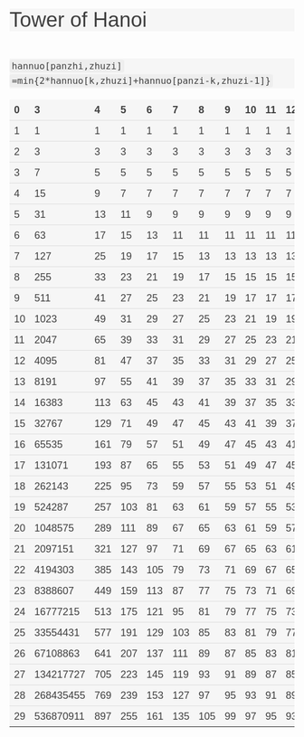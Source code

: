 
<h1 id="tower-of-hanoi" style="box-sizing: border-box; font-size: 2.6em; margin: 1.3em 0px; font-family: 'Source Sans Pro', sans-serif; font-weight: 300; line-height: 1.1; color: rgb(63, 63, 63); outline: none !important; background-color: rgb(246, 246, 246);">Tower of Hanoi</h1>
<p style="box-sizing: border-box; margin: 0px 0px 1.1em; color: rgb(63, 63, 63); font-family: 'Source Sans Pro', sans-serif; font-size: 18px; line-height: 26.1000003814697px; text-align: justify; outline: none !important; background-color: rgb(246, 246, 246);"><code style="box-sizing: border-box; font-family: 'Source Code Pro', monospace; font-size: 0.9em; padding: 2px 4px; border-top-left-radius: 4px; border-top-right-radius: 4px; border-bottom-right-radius: 4px; border-bottom-left-radius: 4px; outline: none !important; background-color: rgba(128, 128, 128, 0.0745098);">hannuo[panzhi,zhuzi]</code>&nbsp;<br style="box-sizing: border-box; outline: none !important;"><code style="box-sizing: border-box; font-family: 'Source Code Pro', monospace; font-size: 0.9em; padding: 2px 4px; border-top-left-radius: 4px; border-top-right-radius: 4px; border-bottom-right-radius: 4px; border-bottom-left-radius: 4px; outline: none !important; background-color: rgba(128, 128, 128, 0.0745098);">=min{2*hannuo[k,zhuzi]+hannuo[panzi-k,zhuzi-1]}</code></p>
<table style="box-sizing: border-box; border-collapse: collapse; border-spacing: 0px; max-width: 100%; margin-bottom: 20px; color: rgb(63, 63, 63); font-family: 'Source Sans Pro', sans-serif; font-size: 18px; line-height: 26.1000003814697px; text-align: justify; outline: none !important; background-color: rgb(246, 246, 246);">
<thead style="box-sizing: border-box; outline: none !important;">
<tr style="box-sizing: border-box; outline: none !important;">
<th style="box-sizing: border-box; text-align: left; padding: 8px; line-height: 20px; vertical-align: bottom; border-top-width: 0px; outline: none !important;">0</th><th style="box-sizing: border-box; text-align: left; padding: 8px; line-height: 20px; vertical-align: bottom; border-top-width: 0px; outline: none !important;">3</th><th style="box-sizing: border-box; text-align: left; padding: 8px; line-height: 20px; vertical-align: bottom; border-top-width: 0px; outline: none !important;">4</th><th style="box-sizing: border-box; text-align: left; padding: 8px; line-height: 20px; vertical-align: bottom; border-top-width: 0px; outline: none !important;">5</th><th style="box-sizing: border-box; text-align: left; padding: 8px; line-height: 20px; vertical-align: bottom; border-top-width: 0px; outline: none !important;">6</th><th style="box-sizing: border-box; text-align: left; padding: 8px; line-height: 20px; vertical-align: bottom; border-top-width: 0px; outline: none !important;">7</th><th style="box-sizing: border-box; text-align: left; padding: 8px; line-height: 20px; vertical-align: bottom; border-top-width: 0px; outline: none !important;">8</th><th style="box-sizing: border-box; text-align: left; padding: 8px; line-height: 20px; vertical-align: bottom; border-top-width: 0px; outline: none !important;">9</th><th style="box-sizing: border-box; text-align: left; padding: 8px; line-height: 20px; vertical-align: bottom; border-top-width: 0px; outline: none !important;">10</th><th style="box-sizing: border-box; text-align: left; padding: 8px; line-height: 20px; vertical-align: bottom; border-top-width: 0px; outline: none !important;">11</th><th style="box-sizing: border-box; text-align: left; padding: 8px; line-height: 20px; vertical-align: bottom; border-top-width: 0px; outline: none !important;">12</th><th style="box-sizing: border-box; text-align: left; padding: 8px; line-height: 20px; vertical-align: bottom; border-top-width: 0px; outline: none !important;">13</th><th style="box-sizing: border-box; text-align: left; padding: 8px; line-height: 20px; vertical-align: bottom; border-top-width: 0px; outline: none !important;">14</th>
</tr>
</thead>
<tbody style="box-sizing: border-box; outline: none !important;">

<tr style="box-sizing: border-box; outline: none !important;">
<td style="box-sizing: border-box; outline: none !important; padding: 8px; line-height: 20px; vertical-align: top; border-top-width: 1px; border-top-style: solid; border-top-color: rgb(221, 221, 221);">1</td>
<td style="box-sizing: border-box; outline: none !important; padding: 8px; line-height: 20px; vertical-align: top; border-top-width: 1px; border-top-style: solid; border-top-color: rgb(221, 221, 221);">1</td>
<td style="box-sizing: border-box; outline: none !important; padding: 8px; line-height: 20px; vertical-align: top; border-top-width: 1px; border-top-style: solid; border-top-color: rgb(221, 221, 221);">1</td>
<td style="box-sizing: border-box; outline: none !important; padding: 8px; line-height: 20px; vertical-align: top; border-top-width: 1px; border-top-style: solid; border-top-color: rgb(221, 221, 221);">1</td>
<td style="box-sizing: border-box; outline: none !important; padding: 8px; line-height: 20px; vertical-align: top; border-top-width: 1px; border-top-style: solid; border-top-color: rgb(221, 221, 221);">1</td>
<td style="box-sizing: border-box; outline: none !important; padding: 8px; line-height: 20px; vertical-align: top; border-top-width: 1px; border-top-style: solid; border-top-color: rgb(221, 221, 221);">1</td>
<td style="box-sizing: border-box; outline: none !important; padding: 8px; line-height: 20px; vertical-align: top; border-top-width: 1px; border-top-style: solid; border-top-color: rgb(221, 221, 221);">1</td>
<td style="box-sizing: border-box; outline: none !important; padding: 8px; line-height: 20px; vertical-align: top; border-top-width: 1px; border-top-style: solid; border-top-color: rgb(221, 221, 221);">1</td>
<td style="box-sizing: border-box; outline: none !important; padding: 8px; line-height: 20px; vertical-align: top; border-top-width: 1px; border-top-style: solid; border-top-color: rgb(221, 221, 221);">1</td>
<td style="box-sizing: border-box; outline: none !important; padding: 8px; line-height: 20px; vertical-align: top; border-top-width: 1px; border-top-style: solid; border-top-color: rgb(221, 221, 221);">1</td>
<td style="box-sizing: border-box; outline: none !important; padding: 8px; line-height: 20px; vertical-align: top; border-top-width: 1px; border-top-style: solid; border-top-color: rgb(221, 221, 221);">1</td>
<td style="box-sizing: border-box; outline: none !important; padding: 8px; line-height: 20px; vertical-align: top; border-top-width: 1px; border-top-style: solid; border-top-color: rgb(221, 221, 221);">1</td>
<td style="box-sizing: border-box; outline: none !important; padding: 8px; line-height: 20px; vertical-align: top; border-top-width: 1px; border-top-style: solid; border-top-color: rgb(221, 221, 221);">1</td>
</tr>

<tr style="box-sizing: border-box; outline: none !important;">
<td style="box-sizing: border-box; outline: none !important; padding: 8px; line-height: 20px; vertical-align: top; border-top-width: 1px; border-top-style: solid; border-top-color: rgb(221, 221, 221);">2</td>
<td style="box-sizing: border-box; outline: none !important; padding: 8px; line-height: 20px; vertical-align: top; border-top-width: 1px; border-top-style: solid; border-top-color: rgb(221, 221, 221);">3</td>
<td style="box-sizing: border-box; outline: none !important; padding: 8px; line-height: 20px; vertical-align: top; border-top-width: 1px; border-top-style: solid; border-top-color: rgb(221, 221, 221);">3</td>
<td style="box-sizing: border-box; outline: none !important; padding: 8px; line-height: 20px; vertical-align: top; border-top-width: 1px; border-top-style: solid; border-top-color: rgb(221, 221, 221);">3</td>
<td style="box-sizing: border-box; outline: none !important; padding: 8px; line-height: 20px; vertical-align: top; border-top-width: 1px; border-top-style: solid; border-top-color: rgb(221, 221, 221);">3</td>
<td style="box-sizing: border-box; outline: none !important; padding: 8px; line-height: 20px; vertical-align: top; border-top-width: 1px; border-top-style: solid; border-top-color: rgb(221, 221, 221);">3</td>
<td style="box-sizing: border-box; outline: none !important; padding: 8px; line-height: 20px; vertical-align: top; border-top-width: 1px; border-top-style: solid; border-top-color: rgb(221, 221, 221);">3</td>
<td style="box-sizing: border-box; outline: none !important; padding: 8px; line-height: 20px; vertical-align: top; border-top-width: 1px; border-top-style: solid; border-top-color: rgb(221, 221, 221);">3</td>
<td style="box-sizing: border-box; outline: none !important; padding: 8px; line-height: 20px; vertical-align: top; border-top-width: 1px; border-top-style: solid; border-top-color: rgb(221, 221, 221);">3</td>
<td style="box-sizing: border-box; outline: none !important; padding: 8px; line-height: 20px; vertical-align: top; border-top-width: 1px; border-top-style: solid; border-top-color: rgb(221, 221, 221);">3</td>
<td style="box-sizing: border-box; outline: none !important; padding: 8px; line-height: 20px; vertical-align: top; border-top-width: 1px; border-top-style: solid; border-top-color: rgb(221, 221, 221);">3</td>
<td style="box-sizing: border-box; outline: none !important; padding: 8px; line-height: 20px; vertical-align: top; border-top-width: 1px; border-top-style: solid; border-top-color: rgb(221, 221, 221);">3</td>
<td style="box-sizing: border-box; outline: none !important; padding: 8px; line-height: 20px; vertical-align: top; border-top-width: 1px; border-top-style: solid; border-top-color: rgb(221, 221, 221);">3</td>
</tr>

<tr style="box-sizing: border-box; outline: none !important;">
<td style="box-sizing: border-box; outline: none !important; padding: 8px; line-height: 20px; vertical-align: top; border-top-width: 1px; border-top-style: solid; border-top-color: rgb(221, 221, 221);">3</td>
<td style="box-sizing: border-box; outline: none !important; padding: 8px; line-height: 20px; vertical-align: top; border-top-width: 1px; border-top-style: solid; border-top-color: rgb(221, 221, 221);">7</td>
<td style="box-sizing: border-box; outline: none !important; padding: 8px; line-height: 20px; vertical-align: top; border-top-width: 1px; border-top-style: solid; border-top-color: rgb(221, 221, 221);">5</td>
<td style="box-sizing: border-box; outline: none !important; padding: 8px; line-height: 20px; vertical-align: top; border-top-width: 1px; border-top-style: solid; border-top-color: rgb(221, 221, 221);">5</td>
<td style="box-sizing: border-box; outline: none !important; padding: 8px; line-height: 20px; vertical-align: top; border-top-width: 1px; border-top-style: solid; border-top-color: rgb(221, 221, 221);">5</td>
<td style="box-sizing: border-box; outline: none !important; padding: 8px; line-height: 20px; vertical-align: top; border-top-width: 1px; border-top-style: solid; border-top-color: rgb(221, 221, 221);">5</td>
<td style="box-sizing: border-box; outline: none !important; padding: 8px; line-height: 20px; vertical-align: top; border-top-width: 1px; border-top-style: solid; border-top-color: rgb(221, 221, 221);">5</td>
<td style="box-sizing: border-box; outline: none !important; padding: 8px; line-height: 20px; vertical-align: top; border-top-width: 1px; border-top-style: solid; border-top-color: rgb(221, 221, 221);">5</td>
<td style="box-sizing: border-box; outline: none !important; padding: 8px; line-height: 20px; vertical-align: top; border-top-width: 1px; border-top-style: solid; border-top-color: rgb(221, 221, 221);">5</td>
<td style="box-sizing: border-box; outline: none !important; padding: 8px; line-height: 20px; vertical-align: top; border-top-width: 1px; border-top-style: solid; border-top-color: rgb(221, 221, 221);">5</td>
<td style="box-sizing: border-box; outline: none !important; padding: 8px; line-height: 20px; vertical-align: top; border-top-width: 1px; border-top-style: solid; border-top-color: rgb(221, 221, 221);">5</td>
<td style="box-sizing: border-box; outline: none !important; padding: 8px; line-height: 20px; vertical-align: top; border-top-width: 1px; border-top-style: solid; border-top-color: rgb(221, 221, 221);">5</td>
<td style="box-sizing: border-box; outline: none !important; padding: 8px; line-height: 20px; vertical-align: top; border-top-width: 1px; border-top-style: solid; border-top-color: rgb(221, 221, 221);">5</td>
</tr>

<tr style="box-sizing: border-box; outline: none !important;">
<td style="box-sizing: border-box; outline: none !important; padding: 8px; line-height: 20px; vertical-align: top; border-top-width: 1px; border-top-style: solid; border-top-color: rgb(221, 221, 221);">4</td>
<td style="box-sizing: border-box; outline: none !important; padding: 8px; line-height: 20px; vertical-align: top; border-top-width: 1px; border-top-style: solid; border-top-color: rgb(221, 221, 221);">15</td>
<td style="box-sizing: border-box; outline: none !important; padding: 8px; line-height: 20px; vertical-align: top; border-top-width: 1px; border-top-style: solid; border-top-color: rgb(221, 221, 221);">9</td>
<td style="box-sizing: border-box; outline: none !important; padding: 8px; line-height: 20px; vertical-align: top; border-top-width: 1px; border-top-style: solid; border-top-color: rgb(221, 221, 221);">7</td>
<td style="box-sizing: border-box; outline: none !important; padding: 8px; line-height: 20px; vertical-align: top; border-top-width: 1px; border-top-style: solid; border-top-color: rgb(221, 221, 221);">7</td>
<td style="box-sizing: border-box; outline: none !important; padding: 8px; line-height: 20px; vertical-align: top; border-top-width: 1px; border-top-style: solid; border-top-color: rgb(221, 221, 221);">7</td>
<td style="box-sizing: border-box; outline: none !important; padding: 8px; line-height: 20px; vertical-align: top; border-top-width: 1px; border-top-style: solid; border-top-color: rgb(221, 221, 221);">7</td>
<td style="box-sizing: border-box; outline: none !important; padding: 8px; line-height: 20px; vertical-align: top; border-top-width: 1px; border-top-style: solid; border-top-color: rgb(221, 221, 221);">7</td>
<td style="box-sizing: border-box; outline: none !important; padding: 8px; line-height: 20px; vertical-align: top; border-top-width: 1px; border-top-style: solid; border-top-color: rgb(221, 221, 221);">7</td>
<td style="box-sizing: border-box; outline: none !important; padding: 8px; line-height: 20px; vertical-align: top; border-top-width: 1px; border-top-style: solid; border-top-color: rgb(221, 221, 221);">7</td>
<td style="box-sizing: border-box; outline: none !important; padding: 8px; line-height: 20px; vertical-align: top; border-top-width: 1px; border-top-style: solid; border-top-color: rgb(221, 221, 221);">7</td>
<td style="box-sizing: border-box; outline: none !important; padding: 8px; line-height: 20px; vertical-align: top; border-top-width: 1px; border-top-style: solid; border-top-color: rgb(221, 221, 221);">7</td>
<td style="box-sizing: border-box; outline: none !important; padding: 8px; line-height: 20px; vertical-align: top; border-top-width: 1px; border-top-style: solid; border-top-color: rgb(221, 221, 221);">7</td>
</tr>

<tr style="box-sizing: border-box; outline: none !important;">
<td style="box-sizing: border-box; outline: none !important; padding: 8px; line-height: 20px; vertical-align: top; border-top-width: 1px; border-top-style: solid; border-top-color: rgb(221, 221, 221);">5</td>
<td style="box-sizing: border-box; outline: none !important; padding: 8px; line-height: 20px; vertical-align: top; border-top-width: 1px; border-top-style: solid; border-top-color: rgb(221, 221, 221);">31</td>
<td style="box-sizing: border-box; outline: none !important; padding: 8px; line-height: 20px; vertical-align: top; border-top-width: 1px; border-top-style: solid; border-top-color: rgb(221, 221, 221);">13</td>
<td style="box-sizing: border-box; outline: none !important; padding: 8px; line-height: 20px; vertical-align: top; border-top-width: 1px; border-top-style: solid; border-top-color: rgb(221, 221, 221);">11</td>
<td style="box-sizing: border-box; outline: none !important; padding: 8px; line-height: 20px; vertical-align: top; border-top-width: 1px; border-top-style: solid; border-top-color: rgb(221, 221, 221);">9</td>
<td style="box-sizing: border-box; outline: none !important; padding: 8px; line-height: 20px; vertical-align: top; border-top-width: 1px; border-top-style: solid; border-top-color: rgb(221, 221, 221);">9</td>
<td style="box-sizing: border-box; outline: none !important; padding: 8px; line-height: 20px; vertical-align: top; border-top-width: 1px; border-top-style: solid; border-top-color: rgb(221, 221, 221);">9</td>
<td style="box-sizing: border-box; outline: none !important; padding: 8px; line-height: 20px; vertical-align: top; border-top-width: 1px; border-top-style: solid; border-top-color: rgb(221, 221, 221);">9</td>
<td style="box-sizing: border-box; outline: none !important; padding: 8px; line-height: 20px; vertical-align: top; border-top-width: 1px; border-top-style: solid; border-top-color: rgb(221, 221, 221);">9</td>
<td style="box-sizing: border-box; outline: none !important; padding: 8px; line-height: 20px; vertical-align: top; border-top-width: 1px; border-top-style: solid; border-top-color: rgb(221, 221, 221);">9</td>
<td style="box-sizing: border-box; outline: none !important; padding: 8px; line-height: 20px; vertical-align: top; border-top-width: 1px; border-top-style: solid; border-top-color: rgb(221, 221, 221);">9</td>
<td style="box-sizing: border-box; outline: none !important; padding: 8px; line-height: 20px; vertical-align: top; border-top-width: 1px; border-top-style: solid; border-top-color: rgb(221, 221, 221);">9</td>
<td style="box-sizing: border-box; outline: none !important; padding: 8px; line-height: 20px; vertical-align: top; border-top-width: 1px; border-top-style: solid; border-top-color: rgb(221, 221, 221);">9</td>
</tr>

<tr style="box-sizing: border-box; outline: none !important;">
<td style="box-sizing: border-box; outline: none !important; padding: 8px; line-height: 20px; vertical-align: top; border-top-width: 1px; border-top-style: solid; border-top-color: rgb(221, 221, 221);">6</td>
<td style="box-sizing: border-box; outline: none !important; padding: 8px; line-height: 20px; vertical-align: top; border-top-width: 1px; border-top-style: solid; border-top-color: rgb(221, 221, 221);">63</td>
<td style="box-sizing: border-box; outline: none !important; padding: 8px; line-height: 20px; vertical-align: top; border-top-width: 1px; border-top-style: solid; border-top-color: rgb(221, 221, 221);">17</td>
<td style="box-sizing: border-box; outline: none !important; padding: 8px; line-height: 20px; vertical-align: top; border-top-width: 1px; border-top-style: solid; border-top-color: rgb(221, 221, 221);">15</td>
<td style="box-sizing: border-box; outline: none !important; padding: 8px; line-height: 20px; vertical-align: top; border-top-width: 1px; border-top-style: solid; border-top-color: rgb(221, 221, 221);">13</td>
<td style="box-sizing: border-box; outline: none !important; padding: 8px; line-height: 20px; vertical-align: top; border-top-width: 1px; border-top-style: solid; border-top-color: rgb(221, 221, 221);">11</td>
<td style="box-sizing: border-box; outline: none !important; padding: 8px; line-height: 20px; vertical-align: top; border-top-width: 1px; border-top-style: solid; border-top-color: rgb(221, 221, 221);">11</td>
<td style="box-sizing: border-box; outline: none !important; padding: 8px; line-height: 20px; vertical-align: top; border-top-width: 1px; border-top-style: solid; border-top-color: rgb(221, 221, 221);">11</td>
<td style="box-sizing: border-box; outline: none !important; padding: 8px; line-height: 20px; vertical-align: top; border-top-width: 1px; border-top-style: solid; border-top-color: rgb(221, 221, 221);">11</td>
<td style="box-sizing: border-box; outline: none !important; padding: 8px; line-height: 20px; vertical-align: top; border-top-width: 1px; border-top-style: solid; border-top-color: rgb(221, 221, 221);">11</td>
<td style="box-sizing: border-box; outline: none !important; padding: 8px; line-height: 20px; vertical-align: top; border-top-width: 1px; border-top-style: solid; border-top-color: rgb(221, 221, 221);">11</td>
<td style="box-sizing: border-box; outline: none !important; padding: 8px; line-height: 20px; vertical-align: top; border-top-width: 1px; border-top-style: solid; border-top-color: rgb(221, 221, 221);">11</td>
<td style="box-sizing: border-box; outline: none !important; padding: 8px; line-height: 20px; vertical-align: top; border-top-width: 1px; border-top-style: solid; border-top-color: rgb(221, 221, 221);">11</td>
</tr>

<tr style="box-sizing: border-box; outline: none !important;">
<td style="box-sizing: border-box; outline: none !important; padding: 8px; line-height: 20px; vertical-align: top; border-top-width: 1px; border-top-style: solid; border-top-color: rgb(221, 221, 221);">7</td>
<td style="box-sizing: border-box; outline: none !important; padding: 8px; line-height: 20px; vertical-align: top; border-top-width: 1px; border-top-style: solid; border-top-color: rgb(221, 221, 221);">127</td>
<td style="box-sizing: border-box; outline: none !important; padding: 8px; line-height: 20px; vertical-align: top; border-top-width: 1px; border-top-style: solid; border-top-color: rgb(221, 221, 221);">25</td>
<td style="box-sizing: border-box; outline: none !important; padding: 8px; line-height: 20px; vertical-align: top; border-top-width: 1px; border-top-style: solid; border-top-color: rgb(221, 221, 221);">19</td>
<td style="box-sizing: border-box; outline: none !important; padding: 8px; line-height: 20px; vertical-align: top; border-top-width: 1px; border-top-style: solid; border-top-color: rgb(221, 221, 221);">17</td>
<td style="box-sizing: border-box; outline: none !important; padding: 8px; line-height: 20px; vertical-align: top; border-top-width: 1px; border-top-style: solid; border-top-color: rgb(221, 221, 221);">15</td>
<td style="box-sizing: border-box; outline: none !important; padding: 8px; line-height: 20px; vertical-align: top; border-top-width: 1px; border-top-style: solid; border-top-color: rgb(221, 221, 221);">13</td>
<td style="box-sizing: border-box; outline: none !important; padding: 8px; line-height: 20px; vertical-align: top; border-top-width: 1px; border-top-style: solid; border-top-color: rgb(221, 221, 221);">13</td>
<td style="box-sizing: border-box; outline: none !important; padding: 8px; line-height: 20px; vertical-align: top; border-top-width: 1px; border-top-style: solid; border-top-color: rgb(221, 221, 221);">13</td>
<td style="box-sizing: border-box; outline: none !important; padding: 8px; line-height: 20px; vertical-align: top; border-top-width: 1px; border-top-style: solid; border-top-color: rgb(221, 221, 221);">13</td>
<td style="box-sizing: border-box; outline: none !important; padding: 8px; line-height: 20px; vertical-align: top; border-top-width: 1px; border-top-style: solid; border-top-color: rgb(221, 221, 221);">13</td>
<td style="box-sizing: border-box; outline: none !important; padding: 8px; line-height: 20px; vertical-align: top; border-top-width: 1px; border-top-style: solid; border-top-color: rgb(221, 221, 221);">13</td>
<td style="box-sizing: border-box; outline: none !important; padding: 8px; line-height: 20px; vertical-align: top; border-top-width: 1px; border-top-style: solid; border-top-color: rgb(221, 221, 221);">13</td>
</tr>

<tr style="box-sizing: border-box; outline: none !important;">
<td style="box-sizing: border-box; outline: none !important; padding: 8px; line-height: 20px; vertical-align: top; border-top-width: 1px; border-top-style: solid; border-top-color: rgb(221, 221, 221);">8</td>
<td style="box-sizing: border-box; outline: none !important; padding: 8px; line-height: 20px; vertical-align: top; border-top-width: 1px; border-top-style: solid; border-top-color: rgb(221, 221, 221);">255</td>
<td style="box-sizing: border-box; outline: none !important; padding: 8px; line-height: 20px; vertical-align: top; border-top-width: 1px; border-top-style: solid; border-top-color: rgb(221, 221, 221);">33</td>
<td style="box-sizing: border-box; outline: none !important; padding: 8px; line-height: 20px; vertical-align: top; border-top-width: 1px; border-top-style: solid; border-top-color: rgb(221, 221, 221);">23</td>
<td style="box-sizing: border-box; outline: none !important; padding: 8px; line-height: 20px; vertical-align: top; border-top-width: 1px; border-top-style: solid; border-top-color: rgb(221, 221, 221);">21</td>
<td style="box-sizing: border-box; outline: none !important; padding: 8px; line-height: 20px; vertical-align: top; border-top-width: 1px; border-top-style: solid; border-top-color: rgb(221, 221, 221);">19</td>
<td style="box-sizing: border-box; outline: none !important; padding: 8px; line-height: 20px; vertical-align: top; border-top-width: 1px; border-top-style: solid; border-top-color: rgb(221, 221, 221);">17</td>
<td style="box-sizing: border-box; outline: none !important; padding: 8px; line-height: 20px; vertical-align: top; border-top-width: 1px; border-top-style: solid; border-top-color: rgb(221, 221, 221);">15</td>
<td style="box-sizing: border-box; outline: none !important; padding: 8px; line-height: 20px; vertical-align: top; border-top-width: 1px; border-top-style: solid; border-top-color: rgb(221, 221, 221);">15</td>
<td style="box-sizing: border-box; outline: none !important; padding: 8px; line-height: 20px; vertical-align: top; border-top-width: 1px; border-top-style: solid; border-top-color: rgb(221, 221, 221);">15</td>
<td style="box-sizing: border-box; outline: none !important; padding: 8px; line-height: 20px; vertical-align: top; border-top-width: 1px; border-top-style: solid; border-top-color: rgb(221, 221, 221);">15</td>
<td style="box-sizing: border-box; outline: none !important; padding: 8px; line-height: 20px; vertical-align: top; border-top-width: 1px; border-top-style: solid; border-top-color: rgb(221, 221, 221);">15</td>
<td style="box-sizing: border-box; outline: none !important; padding: 8px; line-height: 20px; vertical-align: top; border-top-width: 1px; border-top-style: solid; border-top-color: rgb(221, 221, 221);">15</td>
</tr>

<tr style="box-sizing: border-box; outline: none !important;">
<td style="box-sizing: border-box; outline: none !important; padding: 8px; line-height: 20px; vertical-align: top; border-top-width: 1px; border-top-style: solid; border-top-color: rgb(221, 221, 221);">9</td>
<td style="box-sizing: border-box; outline: none !important; padding: 8px; line-height: 20px; vertical-align: top; border-top-width: 1px; border-top-style: solid; border-top-color: rgb(221, 221, 221);">511</td>
<td style="box-sizing: border-box; outline: none !important; padding: 8px; line-height: 20px; vertical-align: top; border-top-width: 1px; border-top-style: solid; border-top-color: rgb(221, 221, 221);">41</td>
<td style="box-sizing: border-box; outline: none !important; padding: 8px; line-height: 20px; vertical-align: top; border-top-width: 1px; border-top-style: solid; border-top-color: rgb(221, 221, 221);">27</td>
<td style="box-sizing: border-box; outline: none !important; padding: 8px; line-height: 20px; vertical-align: top; border-top-width: 1px; border-top-style: solid; border-top-color: rgb(221, 221, 221);">25</td>
<td style="box-sizing: border-box; outline: none !important; padding: 8px; line-height: 20px; vertical-align: top; border-top-width: 1px; border-top-style: solid; border-top-color: rgb(221, 221, 221);">23</td>
<td style="box-sizing: border-box; outline: none !important; padding: 8px; line-height: 20px; vertical-align: top; border-top-width: 1px; border-top-style: solid; border-top-color: rgb(221, 221, 221);">21</td>
<td style="box-sizing: border-box; outline: none !important; padding: 8px; line-height: 20px; vertical-align: top; border-top-width: 1px; border-top-style: solid; border-top-color: rgb(221, 221, 221);">19</td>
<td style="box-sizing: border-box; outline: none !important; padding: 8px; line-height: 20px; vertical-align: top; border-top-width: 1px; border-top-style: solid; border-top-color: rgb(221, 221, 221);">17</td>
<td style="box-sizing: border-box; outline: none !important; padding: 8px; line-height: 20px; vertical-align: top; border-top-width: 1px; border-top-style: solid; border-top-color: rgb(221, 221, 221);">17</td>
<td style="box-sizing: border-box; outline: none !important; padding: 8px; line-height: 20px; vertical-align: top; border-top-width: 1px; border-top-style: solid; border-top-color: rgb(221, 221, 221);">17</td>
<td style="box-sizing: border-box; outline: none !important; padding: 8px; line-height: 20px; vertical-align: top; border-top-width: 1px; border-top-style: solid; border-top-color: rgb(221, 221, 221);">17</td>
<td style="box-sizing: border-box; outline: none !important; padding: 8px; line-height: 20px; vertical-align: top; border-top-width: 1px; border-top-style: solid; border-top-color: rgb(221, 221, 221);">17</td>
</tr>

<tr style="box-sizing: border-box; outline: none !important;">
<td style="box-sizing: border-box; outline: none !important; padding: 8px; line-height: 20px; vertical-align: top; border-top-width: 1px; border-top-style: solid; border-top-color: rgb(221, 221, 221);">10</td>
<td style="box-sizing: border-box; outline: none !important; padding: 8px; line-height: 20px; vertical-align: top; border-top-width: 1px; border-top-style: solid; border-top-color: rgb(221, 221, 221);">1023</td>
<td style="box-sizing: border-box; outline: none !important; padding: 8px; line-height: 20px; vertical-align: top; border-top-width: 1px; border-top-style: solid; border-top-color: rgb(221, 221, 221);">49</td>
<td style="box-sizing: border-box; outline: none !important; padding: 8px; line-height: 20px; vertical-align: top; border-top-width: 1px; border-top-style: solid; border-top-color: rgb(221, 221, 221);">31</td>
<td style="box-sizing: border-box; outline: none !important; padding: 8px; line-height: 20px; vertical-align: top; border-top-width: 1px; border-top-style: solid; border-top-color: rgb(221, 221, 221);">29</td>
<td style="box-sizing: border-box; outline: none !important; padding: 8px; line-height: 20px; vertical-align: top; border-top-width: 1px; border-top-style: solid; border-top-color: rgb(221, 221, 221);">27</td>
<td style="box-sizing: border-box; outline: none !important; padding: 8px; line-height: 20px; vertical-align: top; border-top-width: 1px; border-top-style: solid; border-top-color: rgb(221, 221, 221);">25</td>
<td style="box-sizing: border-box; outline: none !important; padding: 8px; line-height: 20px; vertical-align: top; border-top-width: 1px; border-top-style: solid; border-top-color: rgb(221, 221, 221);">23</td>
<td style="box-sizing: border-box; outline: none !important; padding: 8px; line-height: 20px; vertical-align: top; border-top-width: 1px; border-top-style: solid; border-top-color: rgb(221, 221, 221);">21</td>
<td style="box-sizing: border-box; outline: none !important; padding: 8px; line-height: 20px; vertical-align: top; border-top-width: 1px; border-top-style: solid; border-top-color: rgb(221, 221, 221);">19</td>
<td style="box-sizing: border-box; outline: none !important; padding: 8px; line-height: 20px; vertical-align: top; border-top-width: 1px; border-top-style: solid; border-top-color: rgb(221, 221, 221);">19</td>
<td style="box-sizing: border-box; outline: none !important; padding: 8px; line-height: 20px; vertical-align: top; border-top-width: 1px; border-top-style: solid; border-top-color: rgb(221, 221, 221);">19</td>
<td style="box-sizing: border-box; outline: none !important; padding: 8px; line-height: 20px; vertical-align: top; border-top-width: 1px; border-top-style: solid; border-top-color: rgb(221, 221, 221);">19</td>
</tr>

<tr style="box-sizing: border-box; outline: none !important;">
<td style="box-sizing: border-box; outline: none !important; padding: 8px; line-height: 20px; vertical-align: top; border-top-width: 1px; border-top-style: solid; border-top-color: rgb(221, 221, 221);">11</td>
<td style="box-sizing: border-box; outline: none !important; padding: 8px; line-height: 20px; vertical-align: top; border-top-width: 1px; border-top-style: solid; border-top-color: rgb(221, 221, 221);">2047</td>
<td style="box-sizing: border-box; outline: none !important; padding: 8px; line-height: 20px; vertical-align: top; border-top-width: 1px; border-top-style: solid; border-top-color: rgb(221, 221, 221);">65</td>
<td style="box-sizing: border-box; outline: none !important; padding: 8px; line-height: 20px; vertical-align: top; border-top-width: 1px; border-top-style: solid; border-top-color: rgb(221, 221, 221);">39</td>
<td style="box-sizing: border-box; outline: none !important; padding: 8px; line-height: 20px; vertical-align: top; border-top-width: 1px; border-top-style: solid; border-top-color: rgb(221, 221, 221);">33</td>
<td style="box-sizing: border-box; outline: none !important; padding: 8px; line-height: 20px; vertical-align: top; border-top-width: 1px; border-top-style: solid; border-top-color: rgb(221, 221, 221);">31</td>
<td style="box-sizing: border-box; outline: none !important; padding: 8px; line-height: 20px; vertical-align: top; border-top-width: 1px; border-top-style: solid; border-top-color: rgb(221, 221, 221);">29</td>
<td style="box-sizing: border-box; outline: none !important; padding: 8px; line-height: 20px; vertical-align: top; border-top-width: 1px; border-top-style: solid; border-top-color: rgb(221, 221, 221);">27</td>
<td style="box-sizing: border-box; outline: none !important; padding: 8px; line-height: 20px; vertical-align: top; border-top-width: 1px; border-top-style: solid; border-top-color: rgb(221, 221, 221);">25</td>
<td style="box-sizing: border-box; outline: none !important; padding: 8px; line-height: 20px; vertical-align: top; border-top-width: 1px; border-top-style: solid; border-top-color: rgb(221, 221, 221);">23</td>
<td style="box-sizing: border-box; outline: none !important; padding: 8px; line-height: 20px; vertical-align: top; border-top-width: 1px; border-top-style: solid; border-top-color: rgb(221, 221, 221);">21</td>
<td style="box-sizing: border-box; outline: none !important; padding: 8px; line-height: 20px; vertical-align: top; border-top-width: 1px; border-top-style: solid; border-top-color: rgb(221, 221, 221);">21</td>
<td style="box-sizing: border-box; outline: none !important; padding: 8px; line-height: 20px; vertical-align: top; border-top-width: 1px; border-top-style: solid; border-top-color: rgb(221, 221, 221);">21</td>
</tr>

<tr style="box-sizing: border-box; outline: none !important;">
<td style="box-sizing: border-box; outline: none !important; padding: 8px; line-height: 20px; vertical-align: top; border-top-width: 1px; border-top-style: solid; border-top-color: rgb(221, 221, 221);">12</td>
<td style="box-sizing: border-box; outline: none !important; padding: 8px; line-height: 20px; vertical-align: top; border-top-width: 1px; border-top-style: solid; border-top-color: rgb(221, 221, 221);">4095</td>
<td style="box-sizing: border-box; outline: none !important; padding: 8px; line-height: 20px; vertical-align: top; border-top-width: 1px; border-top-style: solid; border-top-color: rgb(221, 221, 221);">81</td>
<td style="box-sizing: border-box; outline: none !important; padding: 8px; line-height: 20px; vertical-align: top; border-top-width: 1px; border-top-style: solid; border-top-color: rgb(221, 221, 221);">47</td>
<td style="box-sizing: border-box; outline: none !important; padding: 8px; line-height: 20px; vertical-align: top; border-top-width: 1px; border-top-style: solid; border-top-color: rgb(221, 221, 221);">37</td>
<td style="box-sizing: border-box; outline: none !important; padding: 8px; line-height: 20px; vertical-align: top; border-top-width: 1px; border-top-style: solid; border-top-color: rgb(221, 221, 221);">35</td>
<td style="box-sizing: border-box; outline: none !important; padding: 8px; line-height: 20px; vertical-align: top; border-top-width: 1px; border-top-style: solid; border-top-color: rgb(221, 221, 221);">33</td>
<td style="box-sizing: border-box; outline: none !important; padding: 8px; line-height: 20px; vertical-align: top; border-top-width: 1px; border-top-style: solid; border-top-color: rgb(221, 221, 221);">31</td>
<td style="box-sizing: border-box; outline: none !important; padding: 8px; line-height: 20px; vertical-align: top; border-top-width: 1px; border-top-style: solid; border-top-color: rgb(221, 221, 221);">29</td>
<td style="box-sizing: border-box; outline: none !important; padding: 8px; line-height: 20px; vertical-align: top; border-top-width: 1px; border-top-style: solid; border-top-color: rgb(221, 221, 221);">27</td>
<td style="box-sizing: border-box; outline: none !important; padding: 8px; line-height: 20px; vertical-align: top; border-top-width: 1px; border-top-style: solid; border-top-color: rgb(221, 221, 221);">25</td>
<td style="box-sizing: border-box; outline: none !important; padding: 8px; line-height: 20px; vertical-align: top; border-top-width: 1px; border-top-style: solid; border-top-color: rgb(221, 221, 221);">23</td>
<td style="box-sizing: border-box; outline: none !important; padding: 8px; line-height: 20px; vertical-align: top; border-top-width: 1px; border-top-style: solid; border-top-color: rgb(221, 221, 221);">23</td>
</tr>

<tr style="box-sizing: border-box; outline: none !important;">
<td style="box-sizing: border-box; outline: none !important; padding: 8px; line-height: 20px; vertical-align: top; border-top-width: 1px; border-top-style: solid; border-top-color: rgb(221, 221, 221);">13</td>
<td style="box-sizing: border-box; outline: none !important; padding: 8px; line-height: 20px; vertical-align: top; border-top-width: 1px; border-top-style: solid; border-top-color: rgb(221, 221, 221);">8191</td>
<td style="box-sizing: border-box; outline: none !important; padding: 8px; line-height: 20px; vertical-align: top; border-top-width: 1px; border-top-style: solid; border-top-color: rgb(221, 221, 221);">97</td>
<td style="box-sizing: border-box; outline: none !important; padding: 8px; line-height: 20px; vertical-align: top; border-top-width: 1px; border-top-style: solid; border-top-color: rgb(221, 221, 221);">55</td>
<td style="box-sizing: border-box; outline: none !important; padding: 8px; line-height: 20px; vertical-align: top; border-top-width: 1px; border-top-style: solid; border-top-color: rgb(221, 221, 221);">41</td>
<td style="box-sizing: border-box; outline: none !important; padding: 8px; line-height: 20px; vertical-align: top; border-top-width: 1px; border-top-style: solid; border-top-color: rgb(221, 221, 221);">39</td>
<td style="box-sizing: border-box; outline: none !important; padding: 8px; line-height: 20px; vertical-align: top; border-top-width: 1px; border-top-style: solid; border-top-color: rgb(221, 221, 221);">37</td>
<td style="box-sizing: border-box; outline: none !important; padding: 8px; line-height: 20px; vertical-align: top; border-top-width: 1px; border-top-style: solid; border-top-color: rgb(221, 221, 221);">35</td>
<td style="box-sizing: border-box; outline: none !important; padding: 8px; line-height: 20px; vertical-align: top; border-top-width: 1px; border-top-style: solid; border-top-color: rgb(221, 221, 221);">33</td>
<td style="box-sizing: border-box; outline: none !important; padding: 8px; line-height: 20px; vertical-align: top; border-top-width: 1px; border-top-style: solid; border-top-color: rgb(221, 221, 221);">31</td>
<td style="box-sizing: border-box; outline: none !important; padding: 8px; line-height: 20px; vertical-align: top; border-top-width: 1px; border-top-style: solid; border-top-color: rgb(221, 221, 221);">29</td>
<td style="box-sizing: border-box; outline: none !important; padding: 8px; line-height: 20px; vertical-align: top; border-top-width: 1px; border-top-style: solid; border-top-color: rgb(221, 221, 221);">27</td>
<td style="box-sizing: border-box; outline: none !important; padding: 8px; line-height: 20px; vertical-align: top; border-top-width: 1px; border-top-style: solid; border-top-color: rgb(221, 221, 221);">25</td>
</tr>

<tr style="box-sizing: border-box; outline: none !important;">
<td style="box-sizing: border-box; outline: none !important; padding: 8px; line-height: 20px; vertical-align: top; border-top-width: 1px; border-top-style: solid; border-top-color: rgb(221, 221, 221);">14</td>
<td style="box-sizing: border-box; outline: none !important; padding: 8px; line-height: 20px; vertical-align: top; border-top-width: 1px; border-top-style: solid; border-top-color: rgb(221, 221, 221);">16383</td>
<td style="box-sizing: border-box; outline: none !important; padding: 8px; line-height: 20px; vertical-align: top; border-top-width: 1px; border-top-style: solid; border-top-color: rgb(221, 221, 221);">113</td>
<td style="box-sizing: border-box; outline: none !important; padding: 8px; line-height: 20px; vertical-align: top; border-top-width: 1px; border-top-style: solid; border-top-color: rgb(221, 221, 221);">63</td>
<td style="box-sizing: border-box; outline: none !important; padding: 8px; line-height: 20px; vertical-align: top; border-top-width: 1px; border-top-style: solid; border-top-color: rgb(221, 221, 221);">45</td>
<td style="box-sizing: border-box; outline: none !important; padding: 8px; line-height: 20px; vertical-align: top; border-top-width: 1px; border-top-style: solid; border-top-color: rgb(221, 221, 221);">43</td>
<td style="box-sizing: border-box; outline: none !important; padding: 8px; line-height: 20px; vertical-align: top; border-top-width: 1px; border-top-style: solid; border-top-color: rgb(221, 221, 221);">41</td>
<td style="box-sizing: border-box; outline: none !important; padding: 8px; line-height: 20px; vertical-align: top; border-top-width: 1px; border-top-style: solid; border-top-color: rgb(221, 221, 221);">39</td>
<td style="box-sizing: border-box; outline: none !important; padding: 8px; line-height: 20px; vertical-align: top; border-top-width: 1px; border-top-style: solid; border-top-color: rgb(221, 221, 221);">37</td>
<td style="box-sizing: border-box; outline: none !important; padding: 8px; line-height: 20px; vertical-align: top; border-top-width: 1px; border-top-style: solid; border-top-color: rgb(221, 221, 221);">35</td>
<td style="box-sizing: border-box; outline: none !important; padding: 8px; line-height: 20px; vertical-align: top; border-top-width: 1px; border-top-style: solid; border-top-color: rgb(221, 221, 221);">33</td>
<td style="box-sizing: border-box; outline: none !important; padding: 8px; line-height: 20px; vertical-align: top; border-top-width: 1px; border-top-style: solid; border-top-color: rgb(221, 221, 221);">31</td>
<td style="box-sizing: border-box; outline: none !important; padding: 8px; line-height: 20px; vertical-align: top; border-top-width: 1px; border-top-style: solid; border-top-color: rgb(221, 221, 221);">29</td>
</tr>

<tr style="box-sizing: border-box; outline: none !important;">
<td style="box-sizing: border-box; outline: none !important; padding: 8px; line-height: 20px; vertical-align: top; border-top-width: 1px; border-top-style: solid; border-top-color: rgb(221, 221, 221);">15</td>
<td style="box-sizing: border-box; outline: none !important; padding: 8px; line-height: 20px; vertical-align: top; border-top-width: 1px; border-top-style: solid; border-top-color: rgb(221, 221, 221);">32767</td>
<td style="box-sizing: border-box; outline: none !important; padding: 8px; line-height: 20px; vertical-align: top; border-top-width: 1px; border-top-style: solid; border-top-color: rgb(221, 221, 221);">129</td>
<td style="box-sizing: border-box; outline: none !important; padding: 8px; line-height: 20px; vertical-align: top; border-top-width: 1px; border-top-style: solid; border-top-color: rgb(221, 221, 221);">71</td>
<td style="box-sizing: border-box; outline: none !important; padding: 8px; line-height: 20px; vertical-align: top; border-top-width: 1px; border-top-style: solid; border-top-color: rgb(221, 221, 221);">49</td>
<td style="box-sizing: border-box; outline: none !important; padding: 8px; line-height: 20px; vertical-align: top; border-top-width: 1px; border-top-style: solid; border-top-color: rgb(221, 221, 221);">47</td>
<td style="box-sizing: border-box; outline: none !important; padding: 8px; line-height: 20px; vertical-align: top; border-top-width: 1px; border-top-style: solid; border-top-color: rgb(221, 221, 221);">45</td>
<td style="box-sizing: border-box; outline: none !important; padding: 8px; line-height: 20px; vertical-align: top; border-top-width: 1px; border-top-style: solid; border-top-color: rgb(221, 221, 221);">43</td>
<td style="box-sizing: border-box; outline: none !important; padding: 8px; line-height: 20px; vertical-align: top; border-top-width: 1px; border-top-style: solid; border-top-color: rgb(221, 221, 221);">41</td>
<td style="box-sizing: border-box; outline: none !important; padding: 8px; line-height: 20px; vertical-align: top; border-top-width: 1px; border-top-style: solid; border-top-color: rgb(221, 221, 221);">39</td>
<td style="box-sizing: border-box; outline: none !important; padding: 8px; line-height: 20px; vertical-align: top; border-top-width: 1px; border-top-style: solid; border-top-color: rgb(221, 221, 221);">37</td>
<td style="box-sizing: border-box; outline: none !important; padding: 8px; line-height: 20px; vertical-align: top; border-top-width: 1px; border-top-style: solid; border-top-color: rgb(221, 221, 221);">35</td>
<td style="box-sizing: border-box; outline: none !important; padding: 8px; line-height: 20px; vertical-align: top; border-top-width: 1px; border-top-style: solid; border-top-color: rgb(221, 221, 221);">33</td>
</tr>

<tr style="box-sizing: border-box; outline: none !important;">
<td style="box-sizing: border-box; outline: none !important; padding: 8px; line-height: 20px; vertical-align: top; border-top-width: 1px; border-top-style: solid; border-top-color: rgb(221, 221, 221);">16</td>
<td style="box-sizing: border-box; outline: none !important; padding: 8px; line-height: 20px; vertical-align: top; border-top-width: 1px; border-top-style: solid; border-top-color: rgb(221, 221, 221);">65535</td>
<td style="box-sizing: border-box; outline: none !important; padding: 8px; line-height: 20px; vertical-align: top; border-top-width: 1px; border-top-style: solid; border-top-color: rgb(221, 221, 221);">161</td>
<td style="box-sizing: border-box; outline: none !important; padding: 8px; line-height: 20px; vertical-align: top; border-top-width: 1px; border-top-style: solid; border-top-color: rgb(221, 221, 221);">79</td>
<td style="box-sizing: border-box; outline: none !important; padding: 8px; line-height: 20px; vertical-align: top; border-top-width: 1px; border-top-style: solid; border-top-color: rgb(221, 221, 221);">57</td>
<td style="box-sizing: border-box; outline: none !important; padding: 8px; line-height: 20px; vertical-align: top; border-top-width: 1px; border-top-style: solid; border-top-color: rgb(221, 221, 221);">51</td>
<td style="box-sizing: border-box; outline: none !important; padding: 8px; line-height: 20px; vertical-align: top; border-top-width: 1px; border-top-style: solid; border-top-color: rgb(221, 221, 221);">49</td>
<td style="box-sizing: border-box; outline: none !important; padding: 8px; line-height: 20px; vertical-align: top; border-top-width: 1px; border-top-style: solid; border-top-color: rgb(221, 221, 221);">47</td>
<td style="box-sizing: border-box; outline: none !important; padding: 8px; line-height: 20px; vertical-align: top; border-top-width: 1px; border-top-style: solid; border-top-color: rgb(221, 221, 221);">45</td>
<td style="box-sizing: border-box; outline: none !important; padding: 8px; line-height: 20px; vertical-align: top; border-top-width: 1px; border-top-style: solid; border-top-color: rgb(221, 221, 221);">43</td>
<td style="box-sizing: border-box; outline: none !important; padding: 8px; line-height: 20px; vertical-align: top; border-top-width: 1px; border-top-style: solid; border-top-color: rgb(221, 221, 221);">41</td>
<td style="box-sizing: border-box; outline: none !important; padding: 8px; line-height: 20px; vertical-align: top; border-top-width: 1px; border-top-style: solid; border-top-color: rgb(221, 221, 221);">39</td>
<td style="box-sizing: border-box; outline: none !important; padding: 8px; line-height: 20px; vertical-align: top; border-top-width: 1px; border-top-style: solid; border-top-color: rgb(221, 221, 221);">37</td>
</tr>

<tr style="box-sizing: border-box; outline: none !important;">
<td style="box-sizing: border-box; outline: none !important; padding: 8px; line-height: 20px; vertical-align: top; border-top-width: 1px; border-top-style: solid; border-top-color: rgb(221, 221, 221);">17</td>
<td style="box-sizing: border-box; outline: none !important; padding: 8px; line-height: 20px; vertical-align: top; border-top-width: 1px; border-top-style: solid; border-top-color: rgb(221, 221, 221);">131071</td>
<td style="box-sizing: border-box; outline: none !important; padding: 8px; line-height: 20px; vertical-align: top; border-top-width: 1px; border-top-style: solid; border-top-color: rgb(221, 221, 221);">193</td>
<td style="box-sizing: border-box; outline: none !important; padding: 8px; line-height: 20px; vertical-align: top; border-top-width: 1px; border-top-style: solid; border-top-color: rgb(221, 221, 221);">87</td>
<td style="box-sizing: border-box; outline: none !important; padding: 8px; line-height: 20px; vertical-align: top; border-top-width: 1px; border-top-style: solid; border-top-color: rgb(221, 221, 221);">65</td>
<td style="box-sizing: border-box; outline: none !important; padding: 8px; line-height: 20px; vertical-align: top; border-top-width: 1px; border-top-style: solid; border-top-color: rgb(221, 221, 221);">55</td>
<td style="box-sizing: border-box; outline: none !important; padding: 8px; line-height: 20px; vertical-align: top; border-top-width: 1px; border-top-style: solid; border-top-color: rgb(221, 221, 221);">53</td>
<td style="box-sizing: border-box; outline: none !important; padding: 8px; line-height: 20px; vertical-align: top; border-top-width: 1px; border-top-style: solid; border-top-color: rgb(221, 221, 221);">51</td>
<td style="box-sizing: border-box; outline: none !important; padding: 8px; line-height: 20px; vertical-align: top; border-top-width: 1px; border-top-style: solid; border-top-color: rgb(221, 221, 221);">49</td>
<td style="box-sizing: border-box; outline: none !important; padding: 8px; line-height: 20px; vertical-align: top; border-top-width: 1px; border-top-style: solid; border-top-color: rgb(221, 221, 221);">47</td>
<td style="box-sizing: border-box; outline: none !important; padding: 8px; line-height: 20px; vertical-align: top; border-top-width: 1px; border-top-style: solid; border-top-color: rgb(221, 221, 221);">45</td>
<td style="box-sizing: border-box; outline: none !important; padding: 8px; line-height: 20px; vertical-align: top; border-top-width: 1px; border-top-style: solid; border-top-color: rgb(221, 221, 221);">43</td>
<td style="box-sizing: border-box; outline: none !important; padding: 8px; line-height: 20px; vertical-align: top; border-top-width: 1px; border-top-style: solid; border-top-color: rgb(221, 221, 221);">41</td>
</tr>

<tr style="box-sizing: border-box; outline: none !important;">
<td style="box-sizing: border-box; outline: none !important; padding: 8px; line-height: 20px; vertical-align: top; border-top-width: 1px; border-top-style: solid; border-top-color: rgb(221, 221, 221);">18</td>
<td style="box-sizing: border-box; outline: none !important; padding: 8px; line-height: 20px; vertical-align: top; border-top-width: 1px; border-top-style: solid; border-top-color: rgb(221, 221, 221);">262143</td>
<td style="box-sizing: border-box; outline: none !important; padding: 8px; line-height: 20px; vertical-align: top; border-top-width: 1px; border-top-style: solid; border-top-color: rgb(221, 221, 221);">225</td>
<td style="box-sizing: border-box; outline: none !important; padding: 8px; line-height: 20px; vertical-align: top; border-top-width: 1px; border-top-style: solid; border-top-color: rgb(221, 221, 221);">95</td>
<td style="box-sizing: border-box; outline: none !important; padding: 8px; line-height: 20px; vertical-align: top; border-top-width: 1px; border-top-style: solid; border-top-color: rgb(221, 221, 221);">73</td>
<td style="box-sizing: border-box; outline: none !important; padding: 8px; line-height: 20px; vertical-align: top; border-top-width: 1px; border-top-style: solid; border-top-color: rgb(221, 221, 221);">59</td>
<td style="box-sizing: border-box; outline: none !important; padding: 8px; line-height: 20px; vertical-align: top; border-top-width: 1px; border-top-style: solid; border-top-color: rgb(221, 221, 221);">57</td>
<td style="box-sizing: border-box; outline: none !important; padding: 8px; line-height: 20px; vertical-align: top; border-top-width: 1px; border-top-style: solid; border-top-color: rgb(221, 221, 221);">55</td>
<td style="box-sizing: border-box; outline: none !important; padding: 8px; line-height: 20px; vertical-align: top; border-top-width: 1px; border-top-style: solid; border-top-color: rgb(221, 221, 221);">53</td>
<td style="box-sizing: border-box; outline: none !important; padding: 8px; line-height: 20px; vertical-align: top; border-top-width: 1px; border-top-style: solid; border-top-color: rgb(221, 221, 221);">51</td>
<td style="box-sizing: border-box; outline: none !important; padding: 8px; line-height: 20px; vertical-align: top; border-top-width: 1px; border-top-style: solid; border-top-color: rgb(221, 221, 221);">49</td>
<td style="box-sizing: border-box; outline: none !important; padding: 8px; line-height: 20px; vertical-align: top; border-top-width: 1px; border-top-style: solid; border-top-color: rgb(221, 221, 221);">47</td>
<td style="box-sizing: border-box; outline: none !important; padding: 8px; line-height: 20px; vertical-align: top; border-top-width: 1px; border-top-style: solid; border-top-color: rgb(221, 221, 221);">45</td>
</tr>

<tr style="box-sizing: border-box; outline: none !important;">
<td style="box-sizing: border-box; outline: none !important; padding: 8px; line-height: 20px; vertical-align: top; border-top-width: 1px; border-top-style: solid; border-top-color: rgb(221, 221, 221);">19</td>
<td style="box-sizing: border-box; outline: none !important; padding: 8px; line-height: 20px; vertical-align: top; border-top-width: 1px; border-top-style: solid; border-top-color: rgb(221, 221, 221);">524287</td>
<td style="box-sizing: border-box; outline: none !important; padding: 8px; line-height: 20px; vertical-align: top; border-top-width: 1px; border-top-style: solid; border-top-color: rgb(221, 221, 221);">257</td>
<td style="box-sizing: border-box; outline: none !important; padding: 8px; line-height: 20px; vertical-align: top; border-top-width: 1px; border-top-style: solid; border-top-color: rgb(221, 221, 221);">103</td>
<td style="box-sizing: border-box; outline: none !important; padding: 8px; line-height: 20px; vertical-align: top; border-top-width: 1px; border-top-style: solid; border-top-color: rgb(221, 221, 221);">81</td>
<td style="box-sizing: border-box; outline: none !important; padding: 8px; line-height: 20px; vertical-align: top; border-top-width: 1px; border-top-style: solid; border-top-color: rgb(221, 221, 221);">63</td>
<td style="box-sizing: border-box; outline: none !important; padding: 8px; line-height: 20px; vertical-align: top; border-top-width: 1px; border-top-style: solid; border-top-color: rgb(221, 221, 221);">61</td>
<td style="box-sizing: border-box; outline: none !important; padding: 8px; line-height: 20px; vertical-align: top; border-top-width: 1px; border-top-style: solid; border-top-color: rgb(221, 221, 221);">59</td>
<td style="box-sizing: border-box; outline: none !important; padding: 8px; line-height: 20px; vertical-align: top; border-top-width: 1px; border-top-style: solid; border-top-color: rgb(221, 221, 221);">57</td>
<td style="box-sizing: border-box; outline: none !important; padding: 8px; line-height: 20px; vertical-align: top; border-top-width: 1px; border-top-style: solid; border-top-color: rgb(221, 221, 221);">55</td>
<td style="box-sizing: border-box; outline: none !important; padding: 8px; line-height: 20px; vertical-align: top; border-top-width: 1px; border-top-style: solid; border-top-color: rgb(221, 221, 221);">53</td>
<td style="box-sizing: border-box; outline: none !important; padding: 8px; line-height: 20px; vertical-align: top; border-top-width: 1px; border-top-style: solid; border-top-color: rgb(221, 221, 221);">51</td>
<td style="box-sizing: border-box; outline: none !important; padding: 8px; line-height: 20px; vertical-align: top; border-top-width: 1px; border-top-style: solid; border-top-color: rgb(221, 221, 221);">49</td>
</tr>

<tr style="box-sizing: border-box; outline: none !important;">
<td style="box-sizing: border-box; outline: none !important; padding: 8px; line-height: 20px; vertical-align: top; border-top-width: 1px; border-top-style: solid; border-top-color: rgb(221, 221, 221);">20</td>
<td style="box-sizing: border-box; outline: none !important; padding: 8px; line-height: 20px; vertical-align: top; border-top-width: 1px; border-top-style: solid; border-top-color: rgb(221, 221, 221);">1048575</td>
<td style="box-sizing: border-box; outline: none !important; padding: 8px; line-height: 20px; vertical-align: top; border-top-width: 1px; border-top-style: solid; border-top-color: rgb(221, 221, 221);">289</td>
<td style="box-sizing: border-box; outline: none !important; padding: 8px; line-height: 20px; vertical-align: top; border-top-width: 1px; border-top-style: solid; border-top-color: rgb(221, 221, 221);">111</td>
<td style="box-sizing: border-box; outline: none !important; padding: 8px; line-height: 20px; vertical-align: top; border-top-width: 1px; border-top-style: solid; border-top-color: rgb(221, 221, 221);">89</td>
<td style="box-sizing: border-box; outline: none !important; padding: 8px; line-height: 20px; vertical-align: top; border-top-width: 1px; border-top-style: solid; border-top-color: rgb(221, 221, 221);">67</td>
<td style="box-sizing: border-box; outline: none !important; padding: 8px; line-height: 20px; vertical-align: top; border-top-width: 1px; border-top-style: solid; border-top-color: rgb(221, 221, 221);">65</td>
<td style="box-sizing: border-box; outline: none !important; padding: 8px; line-height: 20px; vertical-align: top; border-top-width: 1px; border-top-style: solid; border-top-color: rgb(221, 221, 221);">63</td>
<td style="box-sizing: border-box; outline: none !important; padding: 8px; line-height: 20px; vertical-align: top; border-top-width: 1px; border-top-style: solid; border-top-color: rgb(221, 221, 221);">61</td>
<td style="box-sizing: border-box; outline: none !important; padding: 8px; line-height: 20px; vertical-align: top; border-top-width: 1px; border-top-style: solid; border-top-color: rgb(221, 221, 221);">59</td>
<td style="box-sizing: border-box; outline: none !important; padding: 8px; line-height: 20px; vertical-align: top; border-top-width: 1px; border-top-style: solid; border-top-color: rgb(221, 221, 221);">57</td>
<td style="box-sizing: border-box; outline: none !important; padding: 8px; line-height: 20px; vertical-align: top; border-top-width: 1px; border-top-style: solid; border-top-color: rgb(221, 221, 221);">55</td>
<td style="box-sizing: border-box; outline: none !important; padding: 8px; line-height: 20px; vertical-align: top; border-top-width: 1px; border-top-style: solid; border-top-color: rgb(221, 221, 221);">53</td>
</tr>

<tr style="box-sizing: border-box; outline: none !important;">
<td style="box-sizing: border-box; outline: none !important; padding: 8px; line-height: 20px; vertical-align: top; border-top-width: 1px; border-top-style: solid; border-top-color: rgb(221, 221, 221);">21</td>
<td style="box-sizing: border-box; outline: none !important; padding: 8px; line-height: 20px; vertical-align: top; border-top-width: 1px; border-top-style: solid; border-top-color: rgb(221, 221, 221);">2097151</td>
<td style="box-sizing: border-box; outline: none !important; padding: 8px; line-height: 20px; vertical-align: top; border-top-width: 1px; border-top-style: solid; border-top-color: rgb(221, 221, 221);">321</td>
<td style="box-sizing: border-box; outline: none !important; padding: 8px; line-height: 20px; vertical-align: top; border-top-width: 1px; border-top-style: solid; border-top-color: rgb(221, 221, 221);">127</td>
<td style="box-sizing: border-box; outline: none !important; padding: 8px; line-height: 20px; vertical-align: top; border-top-width: 1px; border-top-style: solid; border-top-color: rgb(221, 221, 221);">97</td>
<td style="box-sizing: border-box; outline: none !important; padding: 8px; line-height: 20px; vertical-align: top; border-top-width: 1px; border-top-style: solid; border-top-color: rgb(221, 221, 221);">71</td>
<td style="box-sizing: border-box; outline: none !important; padding: 8px; line-height: 20px; vertical-align: top; border-top-width: 1px; border-top-style: solid; border-top-color: rgb(221, 221, 221);">69</td>
<td style="box-sizing: border-box; outline: none !important; padding: 8px; line-height: 20px; vertical-align: top; border-top-width: 1px; border-top-style: solid; border-top-color: rgb(221, 221, 221);">67</td>
<td style="box-sizing: border-box; outline: none !important; padding: 8px; line-height: 20px; vertical-align: top; border-top-width: 1px; border-top-style: solid; border-top-color: rgb(221, 221, 221);">65</td>
<td style="box-sizing: border-box; outline: none !important; padding: 8px; line-height: 20px; vertical-align: top; border-top-width: 1px; border-top-style: solid; border-top-color: rgb(221, 221, 221);">63</td>
<td style="box-sizing: border-box; outline: none !important; padding: 8px; line-height: 20px; vertical-align: top; border-top-width: 1px; border-top-style: solid; border-top-color: rgb(221, 221, 221);">61</td>
<td style="box-sizing: border-box; outline: none !important; padding: 8px; line-height: 20px; vertical-align: top; border-top-width: 1px; border-top-style: solid; border-top-color: rgb(221, 221, 221);">59</td>
<td style="box-sizing: border-box; outline: none !important; padding: 8px; line-height: 20px; vertical-align: top; border-top-width: 1px; border-top-style: solid; border-top-color: rgb(221, 221, 221);">57</td>
</tr>

<tr style="box-sizing: border-box; outline: none !important;">
<td style="box-sizing: border-box; outline: none !important; padding: 8px; line-height: 20px; vertical-align: top; border-top-width: 1px; border-top-style: solid; border-top-color: rgb(221, 221, 221);">22</td>
<td style="box-sizing: border-box; outline: none !important; padding: 8px; line-height: 20px; vertical-align: top; border-top-width: 1px; border-top-style: solid; border-top-color: rgb(221, 221, 221);">4194303</td>
<td style="box-sizing: border-box; outline: none !important; padding: 8px; line-height: 20px; vertical-align: top; border-top-width: 1px; border-top-style: solid; border-top-color: rgb(221, 221, 221);">385</td>
<td style="box-sizing: border-box; outline: none !important; padding: 8px; line-height: 20px; vertical-align: top; border-top-width: 1px; border-top-style: solid; border-top-color: rgb(221, 221, 221);">143</td>
<td style="box-sizing: border-box; outline: none !important; padding: 8px; line-height: 20px; vertical-align: top; border-top-width: 1px; border-top-style: solid; border-top-color: rgb(221, 221, 221);">105</td>
<td style="box-sizing: border-box; outline: none !important; padding: 8px; line-height: 20px; vertical-align: top; border-top-width: 1px; border-top-style: solid; border-top-color: rgb(221, 221, 221);">79</td>
<td style="box-sizing: border-box; outline: none !important; padding: 8px; line-height: 20px; vertical-align: top; border-top-width: 1px; border-top-style: solid; border-top-color: rgb(221, 221, 221);">73</td>
<td style="box-sizing: border-box; outline: none !important; padding: 8px; line-height: 20px; vertical-align: top; border-top-width: 1px; border-top-style: solid; border-top-color: rgb(221, 221, 221);">71</td>
<td style="box-sizing: border-box; outline: none !important; padding: 8px; line-height: 20px; vertical-align: top; border-top-width: 1px; border-top-style: solid; border-top-color: rgb(221, 221, 221);">69</td>
<td style="box-sizing: border-box; outline: none !important; padding: 8px; line-height: 20px; vertical-align: top; border-top-width: 1px; border-top-style: solid; border-top-color: rgb(221, 221, 221);">67</td>
<td style="box-sizing: border-box; outline: none !important; padding: 8px; line-height: 20px; vertical-align: top; border-top-width: 1px; border-top-style: solid; border-top-color: rgb(221, 221, 221);">65</td>
<td style="box-sizing: border-box; outline: none !important; padding: 8px; line-height: 20px; vertical-align: top; border-top-width: 1px; border-top-style: solid; border-top-color: rgb(221, 221, 221);">63</td>
<td style="box-sizing: border-box; outline: none !important; padding: 8px; line-height: 20px; vertical-align: top; border-top-width: 1px; border-top-style: solid; border-top-color: rgb(221, 221, 221);">61</td>
</tr>

<tr style="box-sizing: border-box; outline: none !important;">
<td style="box-sizing: border-box; outline: none !important; padding: 8px; line-height: 20px; vertical-align: top; border-top-width: 1px; border-top-style: solid; border-top-color: rgb(221, 221, 221);">23</td>
<td style="box-sizing: border-box; outline: none !important; padding: 8px; line-height: 20px; vertical-align: top; border-top-width: 1px; border-top-style: solid; border-top-color: rgb(221, 221, 221);">8388607</td>
<td style="box-sizing: border-box; outline: none !important; padding: 8px; line-height: 20px; vertical-align: top; border-top-width: 1px; border-top-style: solid; border-top-color: rgb(221, 221, 221);">449</td>
<td style="box-sizing: border-box; outline: none !important; padding: 8px; line-height: 20px; vertical-align: top; border-top-width: 1px; border-top-style: solid; border-top-color: rgb(221, 221, 221);">159</td>
<td style="box-sizing: border-box; outline: none !important; padding: 8px; line-height: 20px; vertical-align: top; border-top-width: 1px; border-top-style: solid; border-top-color: rgb(221, 221, 221);">113</td>
<td style="box-sizing: border-box; outline: none !important; padding: 8px; line-height: 20px; vertical-align: top; border-top-width: 1px; border-top-style: solid; border-top-color: rgb(221, 221, 221);">87</td>
<td style="box-sizing: border-box; outline: none !important; padding: 8px; line-height: 20px; vertical-align: top; border-top-width: 1px; border-top-style: solid; border-top-color: rgb(221, 221, 221);">77</td>
<td style="box-sizing: border-box; outline: none !important; padding: 8px; line-height: 20px; vertical-align: top; border-top-width: 1px; border-top-style: solid; border-top-color: rgb(221, 221, 221);">75</td>
<td style="box-sizing: border-box; outline: none !important; padding: 8px; line-height: 20px; vertical-align: top; border-top-width: 1px; border-top-style: solid; border-top-color: rgb(221, 221, 221);">73</td>
<td style="box-sizing: border-box; outline: none !important; padding: 8px; line-height: 20px; vertical-align: top; border-top-width: 1px; border-top-style: solid; border-top-color: rgb(221, 221, 221);">71</td>
<td style="box-sizing: border-box; outline: none !important; padding: 8px; line-height: 20px; vertical-align: top; border-top-width: 1px; border-top-style: solid; border-top-color: rgb(221, 221, 221);">69</td>
<td style="box-sizing: border-box; outline: none !important; padding: 8px; line-height: 20px; vertical-align: top; border-top-width: 1px; border-top-style: solid; border-top-color: rgb(221, 221, 221);">67</td>
<td style="box-sizing: border-box; outline: none !important; padding: 8px; line-height: 20px; vertical-align: top; border-top-width: 1px; border-top-style: solid; border-top-color: rgb(221, 221, 221);">65</td>
</tr>

<tr style="box-sizing: border-box; outline: none !important;">
<td style="box-sizing: border-box; outline: none !important; padding: 8px; line-height: 20px; vertical-align: top; border-top-width: 1px; border-top-style: solid; border-top-color: rgb(221, 221, 221);">24</td>
<td style="box-sizing: border-box; outline: none !important; padding: 8px; line-height: 20px; vertical-align: top; border-top-width: 1px; border-top-style: solid; border-top-color: rgb(221, 221, 221);">16777215</td>
<td style="box-sizing: border-box; outline: none !important; padding: 8px; line-height: 20px; vertical-align: top; border-top-width: 1px; border-top-style: solid; border-top-color: rgb(221, 221, 221);">513</td>
<td style="box-sizing: border-box; outline: none !important; padding: 8px; line-height: 20px; vertical-align: top; border-top-width: 1px; border-top-style: solid; border-top-color: rgb(221, 221, 221);">175</td>
<td style="box-sizing: border-box; outline: none !important; padding: 8px; line-height: 20px; vertical-align: top; border-top-width: 1px; border-top-style: solid; border-top-color: rgb(221, 221, 221);">121</td>
<td style="box-sizing: border-box; outline: none !important; padding: 8px; line-height: 20px; vertical-align: top; border-top-width: 1px; border-top-style: solid; border-top-color: rgb(221, 221, 221);">95</td>
<td style="box-sizing: border-box; outline: none !important; padding: 8px; line-height: 20px; vertical-align: top; border-top-width: 1px; border-top-style: solid; border-top-color: rgb(221, 221, 221);">81</td>
<td style="box-sizing: border-box; outline: none !important; padding: 8px; line-height: 20px; vertical-align: top; border-top-width: 1px; border-top-style: solid; border-top-color: rgb(221, 221, 221);">79</td>
<td style="box-sizing: border-box; outline: none !important; padding: 8px; line-height: 20px; vertical-align: top; border-top-width: 1px; border-top-style: solid; border-top-color: rgb(221, 221, 221);">77</td>
<td style="box-sizing: border-box; outline: none !important; padding: 8px; line-height: 20px; vertical-align: top; border-top-width: 1px; border-top-style: solid; border-top-color: rgb(221, 221, 221);">75</td>
<td style="box-sizing: border-box; outline: none !important; padding: 8px; line-height: 20px; vertical-align: top; border-top-width: 1px; border-top-style: solid; border-top-color: rgb(221, 221, 221);">73</td>
<td style="box-sizing: border-box; outline: none !important; padding: 8px; line-height: 20px; vertical-align: top; border-top-width: 1px; border-top-style: solid; border-top-color: rgb(221, 221, 221);">71</td>
<td style="box-sizing: border-box; outline: none !important; padding: 8px; line-height: 20px; vertical-align: top; border-top-width: 1px; border-top-style: solid; border-top-color: rgb(221, 221, 221);">69</td>
</tr>

<tr style="box-sizing: border-box; outline: none !important;">
<td style="box-sizing: border-box; outline: none !important; padding: 8px; line-height: 20px; vertical-align: top; border-top-width: 1px; border-top-style: solid; border-top-color: rgb(221, 221, 221);">25</td>
<td style="box-sizing: border-box; outline: none !important; padding: 8px; line-height: 20px; vertical-align: top; border-top-width: 1px; border-top-style: solid; border-top-color: rgb(221, 221, 221);">33554431</td>
<td style="box-sizing: border-box; outline: none !important; padding: 8px; line-height: 20px; vertical-align: top; border-top-width: 1px; border-top-style: solid; border-top-color: rgb(221, 221, 221);">577</td>
<td style="box-sizing: border-box; outline: none !important; padding: 8px; line-height: 20px; vertical-align: top; border-top-width: 1px; border-top-style: solid; border-top-color: rgb(221, 221, 221);">191</td>
<td style="box-sizing: border-box; outline: none !important; padding: 8px; line-height: 20px; vertical-align: top; border-top-width: 1px; border-top-style: solid; border-top-color: rgb(221, 221, 221);">129</td>
<td style="box-sizing: border-box; outline: none !important; padding: 8px; line-height: 20px; vertical-align: top; border-top-width: 1px; border-top-style: solid; border-top-color: rgb(221, 221, 221);">103</td>
<td style="box-sizing: border-box; outline: none !important; padding: 8px; line-height: 20px; vertical-align: top; border-top-width: 1px; border-top-style: solid; border-top-color: rgb(221, 221, 221);">85</td>
<td style="box-sizing: border-box; outline: none !important; padding: 8px; line-height: 20px; vertical-align: top; border-top-width: 1px; border-top-style: solid; border-top-color: rgb(221, 221, 221);">83</td>
<td style="box-sizing: border-box; outline: none !important; padding: 8px; line-height: 20px; vertical-align: top; border-top-width: 1px; border-top-style: solid; border-top-color: rgb(221, 221, 221);">81</td>
<td style="box-sizing: border-box; outline: none !important; padding: 8px; line-height: 20px; vertical-align: top; border-top-width: 1px; border-top-style: solid; border-top-color: rgb(221, 221, 221);">79</td>
<td style="box-sizing: border-box; outline: none !important; padding: 8px; line-height: 20px; vertical-align: top; border-top-width: 1px; border-top-style: solid; border-top-color: rgb(221, 221, 221);">77</td>
<td style="box-sizing: border-box; outline: none !important; padding: 8px; line-height: 20px; vertical-align: top; border-top-width: 1px; border-top-style: solid; border-top-color: rgb(221, 221, 221);">75</td>
<td style="box-sizing: border-box; outline: none !important; padding: 8px; line-height: 20px; vertical-align: top; border-top-width: 1px; border-top-style: solid; border-top-color: rgb(221, 221, 221);">73</td>
</tr>

<tr style="box-sizing: border-box; outline: none !important;">
<td style="box-sizing: border-box; outline: none !important; padding: 8px; line-height: 20px; vertical-align: top; border-top-width: 1px; border-top-style: solid; border-top-color: rgb(221, 221, 221);">26</td>
<td style="box-sizing: border-box; outline: none !important; padding: 8px; line-height: 20px; vertical-align: top; border-top-width: 1px; border-top-style: solid; border-top-color: rgb(221, 221, 221);">67108863</td>
<td style="box-sizing: border-box; outline: none !important; padding: 8px; line-height: 20px; vertical-align: top; border-top-width: 1px; border-top-style: solid; border-top-color: rgb(221, 221, 221);">641</td>
<td style="box-sizing: border-box; outline: none !important; padding: 8px; line-height: 20px; vertical-align: top; border-top-width: 1px; border-top-style: solid; border-top-color: rgb(221, 221, 221);">207</td>
<td style="box-sizing: border-box; outline: none !important; padding: 8px; line-height: 20px; vertical-align: top; border-top-width: 1px; border-top-style: solid; border-top-color: rgb(221, 221, 221);">137</td>
<td style="box-sizing: border-box; outline: none !important; padding: 8px; line-height: 20px; vertical-align: top; border-top-width: 1px; border-top-style: solid; border-top-color: rgb(221, 221, 221);">111</td>
<td style="box-sizing: border-box; outline: none !important; padding: 8px; line-height: 20px; vertical-align: top; border-top-width: 1px; border-top-style: solid; border-top-color: rgb(221, 221, 221);">89</td>
<td style="box-sizing: border-box; outline: none !important; padding: 8px; line-height: 20px; vertical-align: top; border-top-width: 1px; border-top-style: solid; border-top-color: rgb(221, 221, 221);">87</td>
<td style="box-sizing: border-box; outline: none !important; padding: 8px; line-height: 20px; vertical-align: top; border-top-width: 1px; border-top-style: solid; border-top-color: rgb(221, 221, 221);">85</td>
<td style="box-sizing: border-box; outline: none !important; padding: 8px; line-height: 20px; vertical-align: top; border-top-width: 1px; border-top-style: solid; border-top-color: rgb(221, 221, 221);">83</td>
<td style="box-sizing: border-box; outline: none !important; padding: 8px; line-height: 20px; vertical-align: top; border-top-width: 1px; border-top-style: solid; border-top-color: rgb(221, 221, 221);">81</td>
<td style="box-sizing: border-box; outline: none !important; padding: 8px; line-height: 20px; vertical-align: top; border-top-width: 1px; border-top-style: solid; border-top-color: rgb(221, 221, 221);">79</td>
<td style="box-sizing: border-box; outline: none !important; padding: 8px; line-height: 20px; vertical-align: top; border-top-width: 1px; border-top-style: solid; border-top-color: rgb(221, 221, 221);">77</td>
</tr>

<tr style="box-sizing: border-box; outline: none !important;">
<td style="box-sizing: border-box; outline: none !important; padding: 8px; line-height: 20px; vertical-align: top; border-top-width: 1px; border-top-style: solid; border-top-color: rgb(221, 221, 221);">27</td>
<td style="box-sizing: border-box; outline: none !important; padding: 8px; line-height: 20px; vertical-align: top; border-top-width: 1px; border-top-style: solid; border-top-color: rgb(221, 221, 221);">134217727</td>
<td style="box-sizing: border-box; outline: none !important; padding: 8px; line-height: 20px; vertical-align: top; border-top-width: 1px; border-top-style: solid; border-top-color: rgb(221, 221, 221);">705</td>
<td style="box-sizing: border-box; outline: none !important; padding: 8px; line-height: 20px; vertical-align: top; border-top-width: 1px; border-top-style: solid; border-top-color: rgb(221, 221, 221);">223</td>
<td style="box-sizing: border-box; outline: none !important; padding: 8px; line-height: 20px; vertical-align: top; border-top-width: 1px; border-top-style: solid; border-top-color: rgb(221, 221, 221);">145</td>
<td style="box-sizing: border-box; outline: none !important; padding: 8px; line-height: 20px; vertical-align: top; border-top-width: 1px; border-top-style: solid; border-top-color: rgb(221, 221, 221);">119</td>
<td style="box-sizing: border-box; outline: none !important; padding: 8px; line-height: 20px; vertical-align: top; border-top-width: 1px; border-top-style: solid; border-top-color: rgb(221, 221, 221);">93</td>
<td style="box-sizing: border-box; outline: none !important; padding: 8px; line-height: 20px; vertical-align: top; border-top-width: 1px; border-top-style: solid; border-top-color: rgb(221, 221, 221);">91</td>
<td style="box-sizing: border-box; outline: none !important; padding: 8px; line-height: 20px; vertical-align: top; border-top-width: 1px; border-top-style: solid; border-top-color: rgb(221, 221, 221);">89</td>
<td style="box-sizing: border-box; outline: none !important; padding: 8px; line-height: 20px; vertical-align: top; border-top-width: 1px; border-top-style: solid; border-top-color: rgb(221, 221, 221);">87</td>
<td style="box-sizing: border-box; outline: none !important; padding: 8px; line-height: 20px; vertical-align: top; border-top-width: 1px; border-top-style: solid; border-top-color: rgb(221, 221, 221);">85</td>
<td style="box-sizing: border-box; outline: none !important; padding: 8px; line-height: 20px; vertical-align: top; border-top-width: 1px; border-top-style: solid; border-top-color: rgb(221, 221, 221);">83</td>
<td style="box-sizing: border-box; outline: none !important; padding: 8px; line-height: 20px; vertical-align: top; border-top-width: 1px; border-top-style: solid; border-top-color: rgb(221, 221, 221);">81</td>
</tr>

<tr style="box-sizing: border-box; outline: none !important;">
<td style="box-sizing: border-box; outline: none !important; padding: 8px; line-height: 20px; vertical-align: top; border-top-width: 1px; border-top-style: solid; border-top-color: rgb(221, 221, 221);">28</td>
<td style="box-sizing: border-box; outline: none !important; padding: 8px; line-height: 20px; vertical-align: top; border-top-width: 1px; border-top-style: solid; border-top-color: rgb(221, 221, 221);">268435455</td>
<td style="box-sizing: border-box; outline: none !important; padding: 8px; line-height: 20px; vertical-align: top; border-top-width: 1px; border-top-style: solid; border-top-color: rgb(221, 221, 221);">769</td>
<td style="box-sizing: border-box; outline: none !important; padding: 8px; line-height: 20px; vertical-align: top; border-top-width: 1px; border-top-style: solid; border-top-color: rgb(221, 221, 221);">239</td>
<td style="box-sizing: border-box; outline: none !important; padding: 8px; line-height: 20px; vertical-align: top; border-top-width: 1px; border-top-style: solid; border-top-color: rgb(221, 221, 221);">153</td>
<td style="box-sizing: border-box; outline: none !important; padding: 8px; line-height: 20px; vertical-align: top; border-top-width: 1px; border-top-style: solid; border-top-color: rgb(221, 221, 221);">127</td>
<td style="box-sizing: border-box; outline: none !important; padding: 8px; line-height: 20px; vertical-align: top; border-top-width: 1px; border-top-style: solid; border-top-color: rgb(221, 221, 221);">97</td>
<td style="box-sizing: border-box; outline: none !important; padding: 8px; line-height: 20px; vertical-align: top; border-top-width: 1px; border-top-style: solid; border-top-color: rgb(221, 221, 221);">95</td>
<td style="box-sizing: border-box; outline: none !important; padding: 8px; line-height: 20px; vertical-align: top; border-top-width: 1px; border-top-style: solid; border-top-color: rgb(221, 221, 221);">93</td>
<td style="box-sizing: border-box; outline: none !important; padding: 8px; line-height: 20px; vertical-align: top; border-top-width: 1px; border-top-style: solid; border-top-color: rgb(221, 221, 221);">91</td>
<td style="box-sizing: border-box; outline: none !important; padding: 8px; line-height: 20px; vertical-align: top; border-top-width: 1px; border-top-style: solid; border-top-color: rgb(221, 221, 221);">89</td>
<td style="box-sizing: border-box; outline: none !important; padding: 8px; line-height: 20px; vertical-align: top; border-top-width: 1px; border-top-style: solid; border-top-color: rgb(221, 221, 221);">87</td>
<td style="box-sizing: border-box; outline: none !important; padding: 8px; line-height: 20px; vertical-align: top; border-top-width: 1px; border-top-style: solid; border-top-color: rgb(221, 221, 221);">85</td>
</tr>

<tr style="box-sizing: border-box; outline: none !important;">
<td style="box-sizing: border-box; outline: none !important; padding: 8px; line-height: 20px; vertical-align: top; border-top-width: 1px; border-top-style: solid; border-top-color: rgb(221, 221, 221);">29</td>
<td style="box-sizing: border-box; outline: none !important; padding: 8px; line-height: 20px; vertical-align: top; border-top-width: 1px; border-top-style: solid; border-top-color: rgb(221, 221, 221);">536870911</td>
<td style="box-sizing: border-box; outline: none !important; padding: 8px; line-height: 20px; vertical-align: top; border-top-width: 1px; border-top-style: solid; border-top-color: rgb(221, 221, 221);">897</td>
<td style="box-sizing: border-box; outline: none !important; padding: 8px; line-height: 20px; vertical-align: top; border-top-width: 1px; border-top-style: solid; border-top-color: rgb(221, 221, 221);">255</td>
<td style="box-sizing: border-box; outline: none !important; padding: 8px; line-height: 20px; vertical-align: top; border-top-width: 1px; border-top-style: solid; border-top-color: rgb(221, 221, 221);">161</td>
<td style="box-sizing: border-box; outline: none !important; padding: 8px; line-height: 20px; vertical-align: top; border-top-width: 1px; border-top-style: solid; border-top-color: rgb(221, 221, 221);">135</td>
<td style="box-sizing: border-box; outline: none !important; padding: 8px; line-height: 20px; vertical-align: top; border-top-width: 1px; border-top-style: solid; border-top-color: rgb(221, 221, 221);">105</td>
<td style="box-sizing: border-box; outline: none !important; padding: 8px; line-height: 20px; vertical-align: top; border-top-width: 1px; border-top-style: solid; border-top-color: rgb(221, 221, 221);">99</td>
<td style="box-sizing: border-box; outline: none !important; padding: 8px; line-height: 20px; vertical-align: top; border-top-width: 1px; border-top-style: solid; border-top-color: rgb(221, 221, 221);">97</td>
<td style="box-sizing: border-box; outline: none !important; padding: 8px; line-height: 20px; vertical-align: top; border-top-width: 1px; border-top-style: solid; border-top-color: rgb(221, 221, 221);">95</td>
<td style="box-sizing: border-box; outline: none !important; padding: 8px; line-height: 20px; vertical-align: top; border-top-width: 1px; border-top-style: solid; border-top-color: rgb(221, 221, 221);">93</td>
<td style="box-sizing: border-box; outline: none !important; padding: 8px; line-height: 20px; vertical-align: top; border-top-width: 1px; border-top-style: solid; border-top-color: rgb(221, 221, 221);">91</td>
<td style="box-sizing: border-box; outline: none !important; padding: 8px; line-height: 20px; vertical-align: top; border-top-width: 1px; border-top-style: solid; border-top-color: rgb(221, 221, 221);">89</td>
</tr>

</tbody>

</table>
